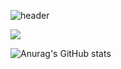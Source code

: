 ![header](https://capsule-render.vercel.app/api?type=transparent&color=timeGradient&height=250&section=header&text=21-117&animation=fadeIn&fontSize=60&desc=Unity%20Dev&descSize=10&fontAlign=43)

<img src="https://img.shields.io/badge/Unity-000000?style=for-the-badge&logo=Unity&logoColor=white">

![Anurag's GitHub stats](https://github-readme-stats.vercel.app/api?username=21-117&show_icons=true&theme=blue-green)
